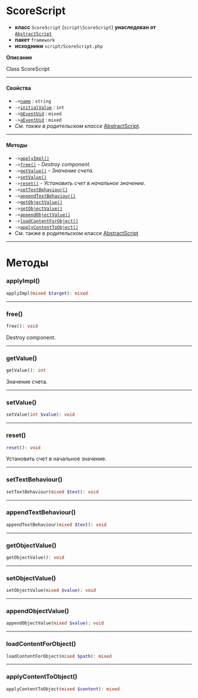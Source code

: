 # ScoreScript

- **класс** `ScoreScript` (`script\ScoreScript`) **унаследован от** [`AbstractScript`](https://github.com/jphp-compiler/develnext/blob/master/dn-app-framework/api-docs/classes/php/gui/framework/AbstractScript.ru.md)
- **пакет** `framework`
- **исходники** `script/ScoreScript.php`

**Описание**

Class ScoreScript

---

#### Свойства

- `->`[`name`](#prop-name) : `string`
- `->`[`initialValue`](#prop-initialvalue) : `int`
- `->`[`bEventUid`](#prop-beventuid) : `mixed`
- `->`[`aEventUid`](#prop-aeventuid) : `mixed`
- *См. также в родительском классе* [AbstractScript](https://github.com/jphp-compiler/develnext/blob/master/dn-app-framework/api-docs/classes/php/gui/framework/AbstractScript.ru.md).

---

#### Методы

- `->`[`applyImpl()`](#method-applyimpl)
- `->`[`free()`](#method-free) - _Destroy component._
- `->`[`getValue()`](#method-getvalue) - _Значение счета._
- `->`[`setValue()`](#method-setvalue)
- `->`[`reset()`](#method-reset) - _Установить счет в начальное значение._
- `->`[`setTextBehaviour()`](#method-settextbehaviour)
- `->`[`appendTextBehaviour()`](#method-appendtextbehaviour)
- `->`[`getObjectValue()`](#method-getobjectvalue)
- `->`[`setObjectValue()`](#method-setobjectvalue)
- `->`[`appendObjectValue()`](#method-appendobjectvalue)
- `->`[`loadContentForObject()`](#method-loadcontentforobject)
- `->`[`applyContentToObject()`](#method-applycontenttoobject)
- См. также в родительском классе [AbstractScript](https://github.com/jphp-compiler/develnext/blob/master/dn-app-framework/api-docs/classes/php/gui/framework/AbstractScript.ru.md)

---
# Методы

<a name="method-applyimpl"></a>

### applyImpl()
```php
applyImpl(mixed $target): mixed
```

---

<a name="method-free"></a>

### free()
```php
free(): void
```
Destroy component.

---

<a name="method-getvalue"></a>

### getValue()
```php
getValue(): int
```
Значение счета.

---

<a name="method-setvalue"></a>

### setValue()
```php
setValue(int $value): void
```

---

<a name="method-reset"></a>

### reset()
```php
reset(): void
```
Установить счет в начальное значение.

---

<a name="method-settextbehaviour"></a>

### setTextBehaviour()
```php
setTextBehaviour(mixed $text): void
```

---

<a name="method-appendtextbehaviour"></a>

### appendTextBehaviour()
```php
appendTextBehaviour(mixed $text): void
```

---

<a name="method-getobjectvalue"></a>

### getObjectValue()
```php
getObjectValue(): void
```

---

<a name="method-setobjectvalue"></a>

### setObjectValue()
```php
setObjectValue(mixed $value): void
```

---

<a name="method-appendobjectvalue"></a>

### appendObjectValue()
```php
appendObjectValue(mixed $value): void
```

---

<a name="method-loadcontentforobject"></a>

### loadContentForObject()
```php
loadContentForObject(mixed $path): mixed
```

---

<a name="method-applycontenttoobject"></a>

### applyContentToObject()
```php
applyContentToObject(mixed $content): mixed
```